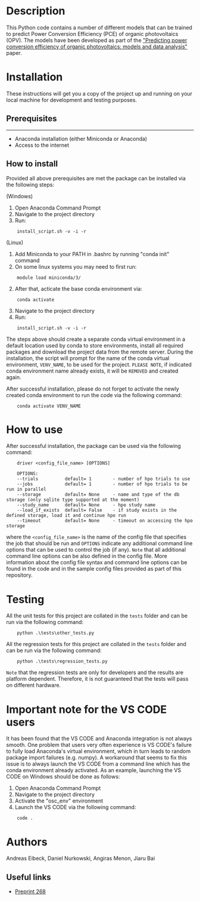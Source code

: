 # Description #

This Python code contains a number of different models that can be trained to predict Power Conversion Efficiency (PCE) of organic photovoltaics (OPV). The models have been developed as part of the ["Predicting power conversion efficiency of organic photovoltaics: models and data analysis"](https://como.ceb.cam.ac.uk/preprints/268/) paper.

# Installation #

These instructions will get you a copy of the project up and running on your local machine for development and testing purposes.

## Prerequisites ##
-----------------
- Anaconda installation (either Miniconda or Anaconda)
- Access to the internet

## How to install ##

Provided all above prerequisites are met the package can be installed via the following steps:

(Windows)
1. Open Anaconda Command Prompt
2. Navigate to the project directory
3. Run:
```console
    install_script.sh -v -i -r
```

(Linux)
1. Add Miniconda to your PATH in .bashrc by running "conda init" command
2. On some linux systems you may need to first run:
```console
    module load miniconda/3/
```
2. After that, acticate the base conda environment via:
```console
    conda activate
```
3. Navigate to the project directory
4. Run:
```console
    install_script.sh -v -i -r
```

The steps above should create a separate conda virtual environment in a default location used by conda to store environments, install all required packages and download the project data from the remote server. During the installation, the script will prompt for the name of the conda virtual environment, `VENV_NAME`, to be used for the project. `PLEASE NOTE`, if indicated conda environment name already exists, it will be `REMOVED` and created again.

After successful installation, please do not forget to activate the newly created conda environment to run the code via the following command:
```console
    conda activate VENV_NAME
```

# How to use #

After successful installation, the package can be used via the following command:
```console
    driver <config_file_name> [OPTIONS]

    OPTIONS:
    --trials          default= 1        - number of hpo trials to use
    --jobs            default= 1        - number of hpo trials to be run in parallel
    --storage         default= None     - name and type of the db storage (only sqlite type supported at the moment)
    --study_name      default= None     - hpo study name
    --load_if_exists  default= False    - if study exists in the defined storage, load it and continue hpo run
    --timeout         default= None     - timeout on accessing the hpo storage
```

where the `<config_file_name>` is the name of the config file that specifies the job that should be run and `OPTIONS` indicate any additional command line options that can be used to control the job (if any). `Note` that all additional command line options can be also defined in the config file. More information about the config file syntax and command line options can be found in the code and in the sample config files provided as part of this repository.


# Testing #

All the unit tests for this project are collated in the `tests` folder and can be run via the following command:
```console
    python .\tests\other_tests.py
```

All the regression tests for this project are collated in the `tests` folder and can be run via the following command:
```console
    python .\tests\regression_tests.py
```

`Note` that the regression tests are only for developers and the results are platform dependent. Therefore, it is not guaranteed that the tests will pass on different hardware.

# Important note for the VS CODE users #

It has been found that the VS CODE and Anaconda integration is not always smooth. One problem that users very often experience is VS CODE's failure to fully load Anaconda's virtual environment, which in turn leads to random package import failures (e.g. numpy). A workaround that seems to fix this issue is to always launch the VS CODE from a command line which has the conda environment already activated. As an example, launching the VS CODE on Windows should be done as follows:

1. Open Anaconda Command Prompt
2. Navigate to the project directory
3. Activate the "osc_env" environment
4. Launch the VS CODE via the following command:
```console
    code .
```

# Authors #

Andreas Eibeck, Daniel Nurkowski, Angiras Menon, Jiaru Bai

## Useful links ##

* [Preprint 268](https://como.ceb.cam.ac.uk/preprints/268/)
